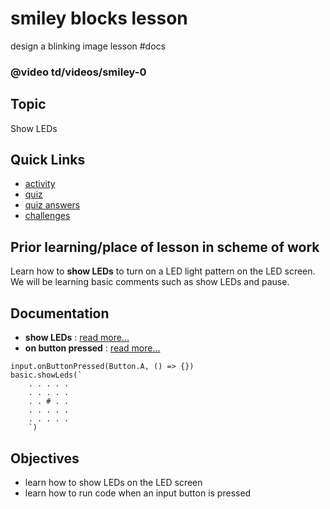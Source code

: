 # smiley blocks lesson 

design a blinking image lesson #docs

### @video td/videos/smiley-0

## Topic 

Show LEDs

## Quick Links

* [activity](/lessons/smiley/activity)
* [quiz](/lessons/smiley/quiz)
* [quiz answers](/lessons/smiley/quiz-answers)
* [challenges](/lessons/smiley/challenges)

## Prior learning/place of lesson in scheme of work 

Learn how to **show LEDs** to turn on a LED light pattern on the LED screen. We will be learning basic comments such as show LEDs and pause.

## Documentation

* **show LEDs** : [read more...](/reference/basic/show-leds)
* **on button pressed** : [read more...](/reference/input/on-button-pressed)

```cards
input.onButtonPressed(Button.A, () => {})
basic.showLeds(`
    . . . . .
    . . . . .
    . . # . .
    . . . . .
    . . . . .
    `)
```

## Objectives

* learn how to show LEDs on the LED screen
* learn how to run code when an input button is pressed

